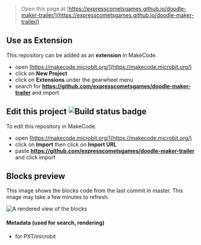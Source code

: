 
> Open this page at [https://expresscometsgames.github.io/doodle-maker-trailer/](https://expresscometsgames.github.io/doodle-maker-trailer/)

## Use as Extension

This repository can be added as an **extension** in MakeCode.

* open [https://makecode.microbit.org/](https://makecode.microbit.org/)
* click on **New Project**
* click on **Extensions** under the gearwheel menu
* search for **https://github.com/expresscometsgames/doodle-maker-trailer** and import

## Edit this project ![Build status badge](https://github.com/expresscometsgames/doodle-maker-trailer/workflows/MakeCode/badge.svg)

To edit this repository in MakeCode.

* open [https://makecode.microbit.org/](https://makecode.microbit.org/)
* click on **Import** then click on **Import URL**
* paste **https://github.com/expresscometsgames/doodle-maker-trailer** and click import

## Blocks preview

This image shows the blocks code from the last commit in master.
This image may take a few minutes to refresh.

![A rendered view of the blocks](https://github.com/expresscometsgames/doodle-maker-trailer/raw/master/.github/makecode/blocks.png)

#### Metadata (used for search, rendering)

* for PXT/microbit
<script src="https://makecode.com/gh-pages-embed.js"></script><script>makeCodeRender("{{ site.makecode.home_url }}", "{{ site.github.owner_name }}/{{ site.github.repository_name }}");</script>
